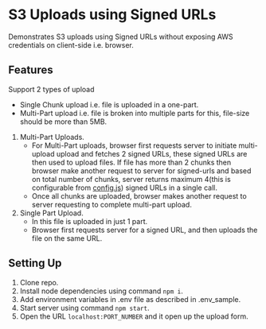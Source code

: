 # S3 Uploads using Signed URLs

  Demonstrates S3 uploads using Signed URLs without exposing AWS credentials on client-side i.e. browser.


## Features

  Support 2 types of upload

  - Single Chunk upload i.e. file is uploaded in a one-part.
  - Multi-Part upload i.e. file is broken into multiple parts for this, file-size should be more than 5MB.

  1. Multi-Part Uploads.
      - For Multi-Part uploads, browser first requests server to initiate multi-upload upload and fetches 2 signed URLs, these signed URLs are then used to upload files. If file has more than 2 chunks then browser make another request to server for signed-urls and based on total number of chunks, server returns maximum 4(this is configurable from [config.js]) signed URLs in a single call.
      - Once all chunks are uploaded, browser makes another request to server requesting to complete multi-part upload.
  2. Single Part Upload.
      - In this file is uploaded in just 1 part.
      - Browser first requests server for a signed URL, and then uploads the file on the same URL.


## Setting Up
  1. Clone repo.
  2. Install node dependencies using command `npm i`.
  3. Add environment variables in .env file as described in .env_sample.
  4. Start server using command `npm start`.
  5. Open the URL `localhost:PORT_NUMBER` and it open up the upload form.


[config.js]: ./config/index.js